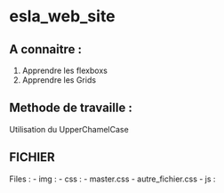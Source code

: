 # esla_web_site

## A connaitre :
1. Apprendre les flexboxs
2. Apprendre les Grids

## Methode de travaille :
Utilisation du UpperChamelCase

## FICHIER
  Files :
    - img :
    - css :
        - master.css
        - autre_fichier.css
    - js :
